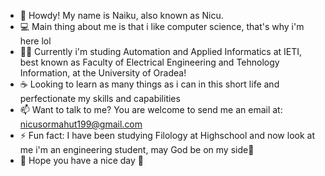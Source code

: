 - 🤠 Howdy! My name is Naiku, also known as Nicu.
- 💻 Main thing about me is that i like computer science, that's why i'm here lol
- 🧑‍🎓 Currently i'm studing Automation and Applied Informatics at IETI, best known as Faculty of Electrical Engineering and Tehnology Information, at the University of Oradea!
- ☕ Looking to learn as many things as i can in this short life and perfectionate my skills and capabilities
- 📫 Want to talk to me? You are welcome to send me an email at: nicusormahut199@gmail.com 
- ⚡ Fun fact: I have been studying Filology at Highschool and now look at me i'm an engineering student, may God be on my side🙏
- 🤍 Hope you have a nice day 🤗

<!---
Naiku20/Naiku20 is a ✨ special ✨ repository because its `README.md` (this file) appears on your GitHub profile.
You can click the Preview link to take a look at your changes.
--->
